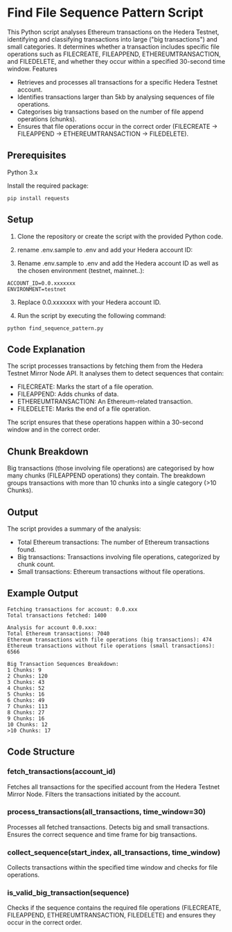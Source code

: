 # Find File Sequence Pattern Script

This Python script analyses Ethereum transactions on the Hedera Testnet, identifying and classifying transactions into large ("big transactions") and small categories. It determines whether a transaction includes specific file operations such as FILECREATE, FILEAPPEND, ETHEREUMTRANSACTION, and FILEDELETE, and whether they occur within a specified 30-second time window.
Features

- Retrieves and processes all transactions for a specific Hedera Testnet account.
- Identifies transactions larger than 5kb by analysing sequences of file operations.
- Categorises big transactions based on the number of file append operations (chunks).
- Ensures that file operations occur in the correct order (FILECREATE → FILEAPPEND → ETHEREUMTRANSACTION → FILEDELETE).

## Prerequisites

Python 3.x

Install the required package:

```
pip install requests
```


## Setup

1) Clone the repository or create the script with the provided Python code.

2) rename .env.sample to .env and add your Hedera account ID:

2) Rename .env.sample to .env and add the Hedera account ID as well as the chosen environment (testnet, mainnet..):

```
ACCOUNT_ID=0.0.xxxxxxx
ENVIRONMENT=testnet
```

3) Replace 0.0.xxxxxxx with your Hedera account ID.

4) Run the script by executing the following command:

```
python find_sequence_pattern.py
```


## Code Explanation

The script processes transactions by fetching them from the Hedera Testnet Mirror Node API. It analyses them to detect sequences that contain:

- FILECREATE: Marks the start of a file operation.
- FILEAPPEND: Adds chunks of data.
- ETHEREUMTRANSACTION: An Ethereum-related transaction.
- FILEDELETE: Marks the end of a file operation.

The script ensures that these operations happen within a 30-second window and in the correct order.


## Chunk Breakdown

Big transactions (those involving file operations) are categorised by how many chunks (FILEAPPEND operations) they contain. The breakdown groups transactions with more than 10 chunks into a single category (>10 Chunks).


## Output

The script provides a summary of the analysis:

- Total Ethereum transactions: The number of Ethereum transactions found.
- Big transactions: Transactions involving file operations, categorized by chunk count.
- Small transactions: Ethereum transactions without file operations.


## Example Output

```
Fetching transactions for account: 0.0.xxx
Total transactions fetched: 1400

Analysis for account 0.0.xxx:
Total Ethereum transactions: 7040
Ethereum transactions with file operations (big transactions): 474
Ethereum transactions without file operations (small transactions): 6566

Big Transaction Sequences Breakdown:
1 Chunks: 9
2 Chunks: 120
3 Chunks: 43
4 Chunks: 52
5 Chunks: 16
6 Chunks: 49
7 Chunks: 113
8 Chunks: 27
9 Chunks: 16
10 Chunks: 12
>10 Chunks: 17
```

## Code Structure

### fetch_transactions(account_id)

Fetches all transactions for the specified account from the Hedera Testnet Mirror Node.
Filters the transactions initiated by the account.

### process_transactions(all_transactions, time_window=30)

Processes all fetched transactions.
Detects big and small transactions.
Ensures the correct sequence and time frame for big transactions.

### collect_sequence(start_index, all_transactions, time_window)

Collects transactions within the specified time window and checks for file operations.

### is_valid_big_transaction(sequence)

Checks if the sequence contains the required file operations (FILECREATE, FILEAPPEND, ETHEREUMTRANSACTION, FILEDELETE) and ensures they occur in the correct order.